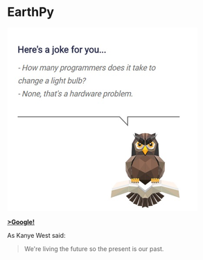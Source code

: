 # EarthPy

![Earth Python Origins](https://github.com/nakurunet/EarthPy/blob/master/LightHardware.jpg)

[__>Google!__](http://google.com)


As Kanye West said:

> We're living the future so
> the present is our past.
